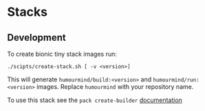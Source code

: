 # Stacks

## Development

To create bionic tiny stack images run:
```
./scipts/create-stack.sh [ -v <version>]
```
This will generate `humourmind/build:<version>` and `humourmind/run:<version>` images. Replace `humourmind` with your repository name.

To use this stack see the `pack create-builder` [documentation](https://github.com/buildpack/pack/blob/master/README.md#working-with-builders-using-create-builder)
